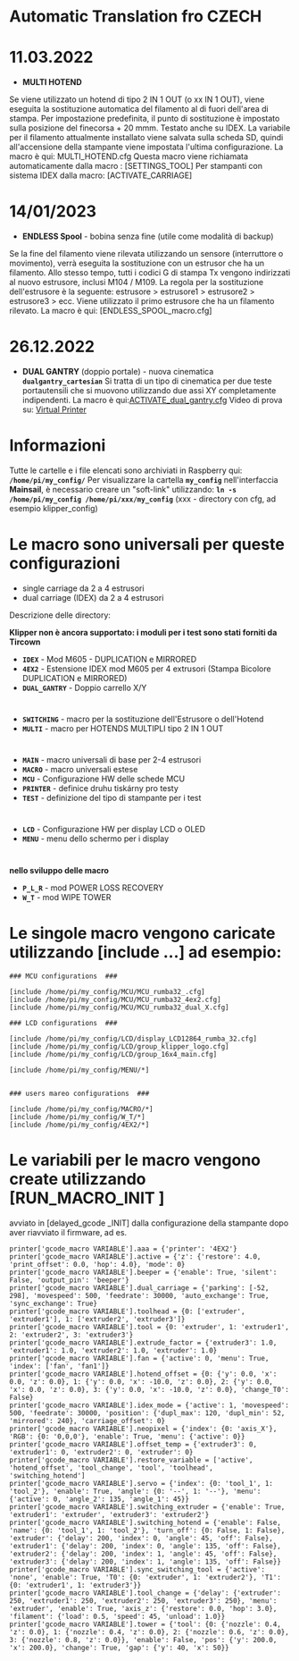 # Automatic Translation fro CZECH

# 11.03.2022
- **MULTI HOTEND**

Se viene utilizzato un hotend di tipo 2 IN 1 OUT (o xx IN 1 OUT), viene eseguita la sostituzione automatica del filamento al di fuori dell'area di stampa.
Per impostazione predefinita, il punto di sostituzione è impostato sulla posizione del finecorsa + 20 mmm. Testato anche su IDEX.
La variabile per il filamento attualmente installato viene salvata sulla scheda SD, quindi all'accensione della stampante viene impostata l'ultima configurazione.
La macro è qui: MULTI_HOTEND.cfg
Questa macro viene richiamata automaticamente dalla macro : [SETTINGS_TOOL]
Per stampanti con sistema IDEX dalla macro: [ACTIVATE_CARRIAGE]

# 14/01/2023
- **ENDLESS Spool** - bobina senza fine (utile come modalità di backup)

Se la fine del filamento viene rilevata utilizzando un sensore (interruttore o movimento), verrà eseguita la sostituzione con un estrusor che ha un filamento.
Allo stesso tempo, tutti i codici G di stampa Tx vengono indirizzati al nuovo estrusore, inclusi M104 / M109.
La regola per la sostituzione dell'estrusore è la seguente: estrusore > estrusore1 > estrusore2 > estrusore3 > ecc.
Viene utilizzato il primo estrusore che ha un filamento rilevato.
La macro è qui: [ENDLESS_SPOOL_macro.cfg]

# 26.12.2022
- **DUAL GANTRY** (doppio portale) - nuova cinematica  **`dualgantry_cartesian`** 
Si tratta di un tipo di cinematica per due teste portautensili che si muovono utilizzando due assi XY completamente indipendenti.
La macro è qui:[ACTIVATE_dual_gantry.cfg](https://github.com/DrumClock/my_config/blob/main/DUAL_GANTRY/ACTIVATE_dual_gantry.cfg)
Video di prova su: [Virtual Printer](https://youtu.be/5AJfQ59xB38)

# Informazioni

Tutte le cartelle e i file elencati sono archiviati in Raspberry qui: **`/home/pi/my_config/`**
Per visualizzare la cartella **`my_config`** nell'interfaccia **Mainsail**, è necessario creare un "soft-link" utilizzando:
**` ln -s /home/pi/my_config /home/pi/xxx/my_config `**   (xxx - directory con cfg, ad esempio klipper_config)

# Le macro sono universali per queste configurazioni

- single carriage da 2 a 4 estrusori
- dual carriage (IDEX) da 2 a 4 estrusori

Descrizione delle directory:

**Klipper non è ancora supportato: i moduli per i test sono stati forniti da Tircown**

- **`IDEX`**          - Mod M605 - DUPLICATION e MIRRORED 
- **`4EX2`**          - Estensione IDEX mod M605 per 4 extrusori (Stampa Bicolore DUPLICATION e MIRRORED)
- **`DUAL_GANTRY`**   - Doppio carrello X/Y  
#
- **`SWITCHING`**      - macro per la sostituzione dell'Estrusore o dell'Hotend  
- **`MULTI`**          - macro per HOTENDS MULTIPLI tipo 2 IN 1 OUT
#
- **`MAIN`**          - macro universali di base per 2-4 estrusori
- **`MACRO`**         - macro universali estese 
- **`MCU`**           - Configurazione HW delle schede MCU
- **`PRINTER`**       - definice druhu tiskárny pro testy
- **`TEST`**          - definizione del tipo di stampante per i test
#
- **`LCD`**           - Configurazione HW per display LCD o OLED
- **`MENU`**          - menu dello schermo per i display 
#
**nello sviluppo delle macro**
- **`P_L_R`**         - mod POWER LOSS RECOVERY  
- **`W_T`**           - mod WIPE TOWER 

# Le singole macro vengono caricate utilizzando [include ...] ad esempio:

```
### MCU configurations  ###

[include /home/pi/my_config/MCU/MCU_rumba32_.cfg]
[include /home/pi/my_config/MCU/MCU_rumba32_4ex2.cfg]
[include /home/pi/my_config/MCU/MCU_rumba32_dual_X.cfg]

### LCD configurations  ###

[include /home/pi/my_config/LCD/display_LCD12864_rumba_32.cfg]
[include /home/pi/my_config/LCD/group_klipper_logo.cfg]
[include /home/pi/my_config/LCD/group_16x4_main.cfg]

[include /home/pi/my_config/MENU/*]


### users mareo configurations  ###

[include /home/pi/my_config/MACRO/*]
[include /home/pi/my_config/W_T/*]
[include /home/pi/my_config/4EX2/*]
```

# Le variabili per le macro vengono create utilizzando [RUN_MACRO_INIT ]

avviato in [delayed_gcode _INIT] dalla configurazione della stampante dopo aver riavviato il firmware, ad es.

```
printer['gcode_macro VARIABLE'].aaa = {'printer': '4EX2'}
printer['gcode_macro VARIABLE'].active = {'z': {'restore': 4.0, 'print_offset': 0.0, 'hop': 4.0}, 'mode': 0}
printer['gcode_macro VARIABLE'].beeper = {'enable': True, 'silent': False, 'output_pin': 'beeper'}
printer['gcode_macro VARIABLE'].dual_carriage = {'parking': [-52, 298], 'movespeed': 500, 'feedrate': 30000, 'auto_exchange': True, 'sync_exchange': True}
printer['gcode_macro VARIABLE'].toolhead = {0: ['extruder', 'extruder1'], 1: ['extruder2', 'extruder3']}
printer['gcode_macro VARIABLE'].tool = {0: 'extruder', 1: 'extruder1', 2: 'extruder2', 3: 'extruder3'}
printer['gcode_macro VARIABLE'].extrude_factor = {'extruder3': 1.0, 'extruder1': 1.0, 'extruder2': 1.0, 'extruder': 1.0}
printer['gcode_macro VARIABLE'].fan = {'active': 0, 'menu': True, 'index': ['fan', 'fan1']}
printer['gcode_macro VARIABLE'].hotend_offset = {0: {'y': 0.0, 'x': 0.0, 'z': 0.0}, 1: {'y': 0.0, 'x': -10.0, 'z': 0.0}, 2: {'y': 0.0, 'x': 0.0, 'z': 0.0}, 3: {'y': 0.0, 'x': -10.0, 'z': 0.0}, 'change_T0': False}
printer['gcode_macro VARIABLE'].idex_mode = {'active': 1, 'movespeed': 500, 'feedrate': 30000, 'position': {'dupl_max': 120, 'dupl_min': 52, 'mirrored': 240}, 'carriage_offset': 0}
printer['gcode_macro VARIABLE'].neopixel = {'index': {0: 'axis_X'}, 'RGB': {0: '0,0,0'}, 'enable': True, 'menu': {'active': 0}}
printer['gcode_macro VARIABLE'].offset_temp = {'extruder3': 0, 'extruder1': 0, 'extruder2': 0, 'extruder': 0}
printer['gcode_macro VARIABLE'].restore_variable = ['active', 'hotend_offset', 'tool_change', 'tool', 'toolhead', 'switching_hotend']
printer['gcode_macro VARIABLE'].servo = {'index': {0: 'tool_1', 1: 'tool_2'}, 'enable': True, 'angle': {0: '--', 1: '--'}, 'menu': {'active': 0, 'angle_2': 135, 'angle_1': 45}}
printer['gcode_macro VARIABLE'].switching_extruder = {'enable': True, 'extruder1': 'extruder', 'extruder3': 'extruder2'}
printer['gcode_macro VARIABLE'].switching_hotend = {'enable': False, 'name': {0: 'tool_1', 1: 'tool_2'}, 'turn_off': {0: False, 1: False}, 'extruder': {'delay': 200, 'index': 0, 'angle': 45, 'off': False}, 'extruder1': {'delay': 200, 'index': 0, 'angle': 135, 'off': False}, 'extruder2': {'delay': 200, 'index': 1, 'angle': 45, 'off': False}, 'extruder3': {'delay': 200, 'index': 1, 'angle': 135, 'off': False}}
printer['gcode_macro VARIABLE'].sync_switching_tool = {'active': 'none', 'enable': True, 'T0': {0: 'extruder', 1: 'extruder2'}, 'T1': {0: 'extruder1', 1: 'extruder3'}}
printer['gcode_macro VARIABLE'].tool_change = {'delay': {'extruder': 250, 'extruder1': 250, 'extruder2': 250, 'extruder3': 250}, 'menu': 'extruder', 'enable': True, 'axis_z': {'restore': 0.0, 'hop': 3.0}, 'filament': {'load': 0.5, 'speed': 45, 'unload': 1.0}}
printer['gcode_macro VARIABLE'].tower = {'tool': {0: {'nozzle': 0.4, 'z': 0.0}, 1: {'nozzle': 0.4, 'z': 0.0}, 2: {'nozzle': 0.6, 'z': 0.0}, 3: {'nozzle': 0.8, 'z': 0.0}}, 'enable': False, 'pos': {'y': 200.0, 'x': 200.0}, 'change': True, 'gap': {'y': 40, 'x': 50}}
```



#
